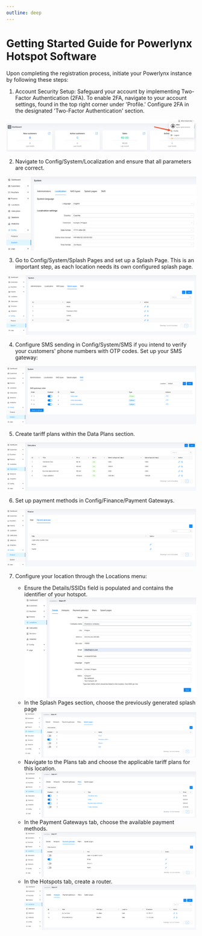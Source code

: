 ```yaml
---
outline: deep
---
```


# Getting Started Guide for Powerlynx Hotspot Software

Upon completing the registration process, initiate your Powerlynx instance by following these steps:

1. Account Security Setup: Safeguard your account by implementing Two-Factor Authentication (2FA). To enable 2FA, navigate to your account settings, found in the top right corner under 'Profile.' Configure 2FA in the designated 'Two-Factor Authentication' section.

![user_profile](images/profile.png)

2. Navigate to Config/System/Localization and ensure that all parameters are correct.

![config-system-localization](images/config-system-localization.png)

3. Go to Config/System/Splash Pages and set up a Splash Page. This is an important step, as each location needs its own configured splash page.

![config-system-splashpages](images/config-system-splashpages.png)

4. Configure SMS sending in Config/System/SMS if you intend to verify your customers' phone numbers with OTP codes. Set up your SMS gateway:

![config-system-sms](images/config-system-sms.png)

5. Create tariff plans within the Data Plans section.

![data-plans](images/dataplans.png)

6. Set up payment methods in Config/Finance/Payment Gateways.

![config-finance-paymentgateways](images/config-finance-paymentgateways.png)

7. Configure your location through the Locations menu:

    - Ensure the Details/SSIDs field is populated and contains the identifier of your hotspot.
    ![location](images/location.png)
    - In the Splash Pages section, choose the previously generated splash page
    ![location-splashpage](images/splashpage-enabled.png)
    - Navigate to the Plans tab and choose the applicable tariff plans for this location.
    ![location-plans](images/location-plans.png)
    - In the Payment Gateways tab, choose the available payment methods.
    ![location-pg](images/location-pg.png)
    - In the Hotspots tab, create a router.
    ![location-hotspot](images/location-hotspot.png)